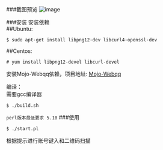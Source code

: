 ###截图预览
![image](https://github.com/ljkgpxs/QRobot/raw/master/screenshot/screenshot.png)

###安装
安装依赖<br />
##Ubuntu:
```
$ sudo apt-get install libpng12-dev libcurl4-openssl-dev
```

##Centos:
```
# yum install libpng12-devel libcurl-devel
```
安装Mojo-Webqq依赖，项目地址: [Mojo-Webqq](https://github.com/sjdy521/Mojo-Webqq)
<br />

编译：<br />
需要gcc编译器
```
$ ./build.sh
```

`perl版本最低要求 5.10`
###使用
```
$ ./start.pl
```
根据提示进行账号键入和二维码扫描


